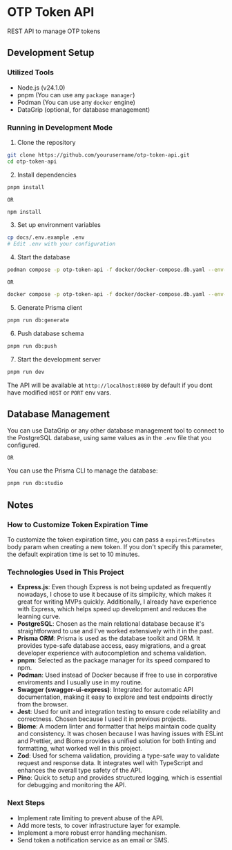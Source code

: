 # OTP Token API

REST API to manage OTP tokens

## Development Setup

### Utilized Tools

- Node.js (v24.1.0)
- pnpm (You can use any `package manager`)
- Podman (You can use any `docker` engine)
- DataGrip (optional, for database management)

### Running in Development Mode

1. Clone the repository

```bash
git clone https://github.com/yourusername/otp-token-api.git
cd otp-token-api
```

2. Install dependencies

```bash
pnpm install
```

`OR`

```bash
npm install
```

3. Set up environment variables

```bash
cp docs/.env.example .env
# Edit .env with your configuration
```

4. Start the database

```bash
podman compose -p otp-token-api -f docker/docker-compose.db.yaml --env-file=.env up -d
```

`OR`

```bash
docker compose -p otp-token-api -f docker/docker-compose.db.yaml --env-file=.env up -d
```

5. Generate Prisma client

```bash
pnpm run db:generate
```

6. Push database schema

```bash
pnpm run db:push
```

7. Start the development server

```bash
pnpm run dev
```

The API will be available at `http://localhost:8080` by default if you dont have modified `HOST` or `PORT` env vars.

## Database Management

You can use DataGrip or any other database management tool to connect to the PostgreSQL database, using same values as in the `.env` file that you configured.

`OR`

You can use the Prisma CLI to manage the database:

```bash
pnpm run db:studio
```

## Notes

### How to Customize Token Expiration Time

To customize the token expiration time, you can pass a `expiresInMinutes` body param when creating a new token. If you don't specify this parameter, the default expiration time is set to 10 minutes.

### Technologies Used in This Project

- **Express.js**: Even though Express is not being updated as frequently nowadays, I chose to use it because of its simplicity, which makes it great for writing MVPs quickly. Additionally, I already have experience with Express, which helps speed up development and reduces the learning curve.
- **PostgreSQL**: Chosen as the main relational database because it's straightforward to use and I've worked extensively with it in the past.
- **Prisma ORM**: Prisma is used as the database toolkit and ORM. It provides type-safe database access, easy migrations, and a great developer experience with autocompletion and schema validation.
- **pnpm**: Selected as the package manager for its speed compared to npm.
- **Podman**: Used instead of Docker because if free to use in corporative enviroments and I usually use in my routine.
- **Swagger (swagger-ui-express)**: Integrated for automatic API documentation, making it easy to explore and test endpoints directly from the browser.
- **Jest**: Used for unit and integration testing to ensure code reliability and correctness. Chosen because I used it in previous projects.
- **Biome**: A modern linter and formatter that helps maintain code quality and consistency. It was chosen because I was having issues with ESLint and Prettier, and Biome provides a unified solution for both linting and formatting, what worked well in this project.
- **Zod**: Used for schema validation, providing a type-safe way to validate request and response data. It integrates well with TypeScript and enhances the overall type safety of the API.
- **Pino**: Quick to setup and provides structured logging, which is essential for debugging and monitoring the API.

### Next Steps

- Implement rate limiting to prevent abuse of the API.
- Add more tests, to cover infrastructure layer for example.
- Implement a more robust error handling mechanism.
- Send token a notification service as an email or SMS.
